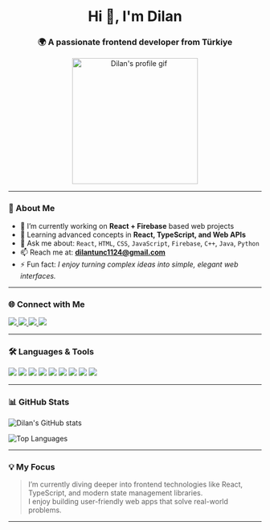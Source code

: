 <h1 align="center">Hi 👋, I'm Dilan</h1>
<h3 align="center">🌍 A passionate frontend developer from Türkiye</h3>

<p align="center">
  <img src="https://github.com/dilantunc/dilantunc/assets/151521377/53e39553-521e-424f-b4a3-487a4ff2c4ba" width="250" alt="Dilan's profile gif" />
</p>

---

### 🧠 About Me

- 🔭 I’m currently working on **React + Firebase** based web projects  
- 🌱 Learning advanced concepts in **React, TypeScript, and Web APIs**  
- 💬 Ask me about: `React`, `HTML`, `CSS`, `JavaScript`, `Firebase`, `C++`, `Java`, `Python`  
- 📫 Reach me at: **dilantunc1124@gmail.com**  
- ⚡ Fun fact: *I enjoy turning complex ideas into simple, elegant web interfaces.*

---

### 🌐 Connect with Me

<p align="left">
  <a href="https://www.linkedin.com/in/dilan-tunc" target="_blank">
    <img src="https://img.shields.io/badge/LinkedIn-0077B5?style=for-the-badge&logo=linkedin&logoColor=white" />
  </a>
  <a href="https://instagram.com/dilannt24" target="_blank">
    <img src="https://img.shields.io/badge/Instagram-E4405F?style=for-the-badge&logo=instagram&logoColor=white" />
  </a>
  <a href="https://medium.com/@dilantunc11" target="_blank">
    <img src="https://img.shields.io/badge/Medium-000000?style=for-the-badge&logo=medium&logoColor=white" />
  </a>
  <a href="https://www.hackerrank.com/dilantunc1124" target="_blank">
    <img src="https://img.shields.io/badge/HackerRank-2EC866?style=for-the-badge&logo=HackerRank&logoColor=white" />
  </a>
</p>

---

### 🛠️ Languages & Tools

<p align="left">
  <img src="https://img.shields.io/badge/React-20232A?style=for-the-badge&logo=react&logoColor=61DAFB" />
  <img src="https://img.shields.io/badge/JavaScript-F7DF1E?style=for-the-badge&logo=javascript&logoColor=black" />
  <img src="https://img.shields.io/badge/TypeScript-007ACC?style=for-the-badge&logo=typescript&logoColor=white" />
  <img src="https://img.shields.io/badge/Firebase-FFCA28?style=for-the-badge&logo=firebase&logoColor=black" />
  <img src="https://img.shields.io/badge/HTML5-E34F26?style=for-the-badge&logo=html5&logoColor=white" />
  <img src="https://img.shields.io/badge/CSS3-1572B6?style=for-the-badge&logo=css3&logoColor=white" />
  <img src="https://img.shields.io/badge/Python-3776AB?style=for-the-badge&logo=python&logoColor=white" />
  <img src="https://img.shields.io/badge/C++-00599C?style=for-the-badge&logo=c%2B%2B&logoColor=white" />
  <img src="https://img.shields.io/badge/Java-ED8B00?style=for-the-badge&logo=java&logoColor=white" />
</p>

---

### 📊 GitHub Stats

<p align="left">
  <img src="https://github-readme-stats.vercel.app/api?username=dilantunc&show_icons=true&theme=tokyonight" alt="Dilan's GitHub stats" />
</p>

<p align="left">
  <img src="https://github-readme-stats.vercel.app/api/top-langs/?username=dilantunc&layout=compact&theme=tokyonight" alt="Top Languages" />
</p>

---

### 💡 My Focus

> I’m currently diving deeper into frontend technologies like React, TypeScript, and modern state management libraries.  
> I enjoy building user-friendly web apps that solve real-world problems.

---

